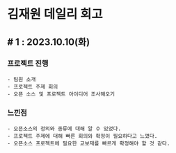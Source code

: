 # 김재원 데일리 회고

## # 1 : 2023.10.10(화)

### 프로젝트 진행

    - 팀원 소개
    - 프로젝트 주제 회의
    - 오픈 소스 및 프로젝트 아이디어 조사해오기

### 느낀점

    - 오픈소스의 정의와 종류에 대해 알 수 있었다.
    - 프로젝트 주제에 대해 빠른 회의와 확정이 필요하다고 느꼈다.
    - 오픈소스 프로젝트에 필요한 교보재를 빠르게 확정해야 할 것 같다. 
